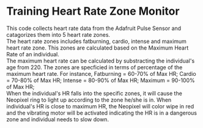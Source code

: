 # Training Heart Rate Zone Monitor
This code collects heart rate data from the Adafruit Pulse Sensor and catagorizes them into 5 heart rate zones.  
The heart rate zones includes fatburning, cardio, intense and maximum heart rate zone. 
This zones are calculated based on the Maximum Heart Rate of an individual.  
The maximum heart rate can be calculated by substracting the individual's age from 220. 
The zones are specficied in terms of percentage of the maximum heart rate. 
For instance,  Fatburning = 60-70% of Max HR;  Cardio = 70-80% of Max HR;  Intense = 80-90% of Max HR;  Maximum = 90-100% of Max HR;  
When the individual's HR falls into the specific zones, it will cause the Neopixel ring to light up according to the zone he/she is in. 
When individual's HR is close to maximum HR, the Neopixel will color wipe in red and the vibrating motor will be activated indicating the HR is in a dangerous zone and individual needs to slow down. 

